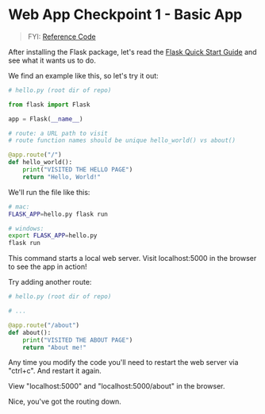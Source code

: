 
# Web App Checkpoint 1 - Basic App

> FYI: [Reference Code](https://github.com/s2t2/daily-briefings-py/pull/1/commits/468fe9d1c75bb8216e125b00e04bbb89d3545746)

After installing the Flask package, let's read the [Flask Quick Start Guide](https://flask.palletsprojects.com/en/1.1.x/quickstart/) and see what it wants us to do.

We find an example like this, so let's try it out:

```py
# hello.py (root dir of repo)

from flask import Flask

app = Flask(__name__)

# route: a URL path to visit
# route function names should be unique hello_world() vs about()

@app.route("/")
def hello_world():
    print("VISITED THE HELLO PAGE")
    return "Hello, World!"
```

We'll run the file like this:

```sh
# mac:
FLASK_APP=hello.py flask run

# windows:
export FLASK_APP=hello.py
flask run
```

This command starts a local web server. Visit localhost:5000 in the browser to see the app in action!

Try adding another route:

```py
# hello.py (root dir of repo)

# ...

@app.route("/about")
def about():
    print("VISITED THE ABOUT PAGE")
    return "About me!"
```

Any time you modify the code you'll need to restart the web server via "ctrl+c". And restart it again.

View "localhost:5000" and "localhost:5000/about" in the browser.

Nice, you've got the routing down.
